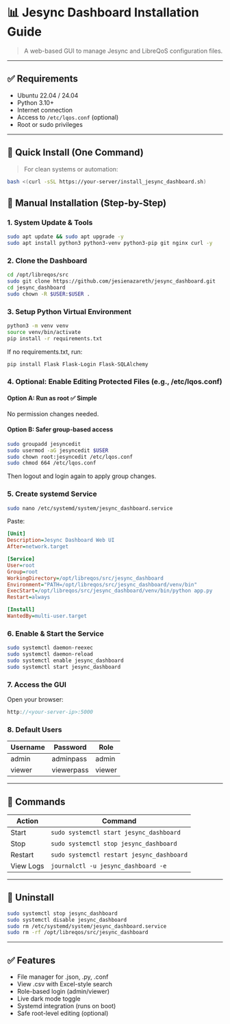 # 📊 Jesync Dashboard Installation Guide

> A web-based GUI to manage Jesync and LibreQoS configuration files.

---

## ✅ Requirements

- Ubuntu 22.04 / 24.04
- Python 3.10+
- Internet connection
- Access to `/etc/lqos.conf` (optional)
- Root or sudo privileges

---

## 🚀 Quick Install (One Command)

> For clean systems or automation:

```bash
bash <(curl -sSL https://your-server/install_jesync_dashboard.sh)
```

## 🧱 Manual Installation (Step-by-Step)

### 1. System Update & Tools

```bash
sudo apt update && sudo apt upgrade -y
sudo apt install python3 python3-venv python3-pip git nginx curl -y
```

### 2. Clone the Dashboard

```bash
cd /opt/libreqos/src
sudo git clone https://github.com/jesienazareth/jesync_dashboard.git
cd jesync_dashboard
sudo chown -R $USER:$USER .
```

### 3. Setup Python Virtual Environment

```bash
python3 -m venv venv
source venv/bin/activate
pip install -r requirements.txt
```

If no requirements.txt, run:

```bash
pip install Flask Flask-Login Flask-SQLAlchemy
```

### 4. Optional: Enable Editing Protected Files (e.g., /etc/lqos.conf)

#### Option A: Run as root ✅ Simple

No permission changes needed.

#### Option B: Safer group-based access

```bash
sudo groupadd jesyncedit
sudo usermod -aG jesyncedit $USER
sudo chown root:jesyncedit /etc/lqos.conf
sudo chmod 664 /etc/lqos.conf
```

Then logout and login again to apply group changes.

### 5. Create systemd Service

```bash
sudo nano /etc/systemd/system/jesync_dashboard.service
```

Paste:

```ini
[Unit]
Description=Jesync Dashboard Web UI
After=network.target

[Service]
User=root
Group=root
WorkingDirectory=/opt/libreqos/src/jesync_dashboard
Environment="PATH=/opt/libreqos/src/jesync_dashboard/venv/bin"
ExecStart=/opt/libreqos/src/jesync_dashboard/venv/bin/python app.py
Restart=always

[Install]
WantedBy=multi-user.target
```

### 6. Enable & Start the Service

```bash
sudo systemctl daemon-reexec
sudo systemctl daemon-reload
sudo systemctl enable jesync_dashboard
sudo systemctl start jesync_dashboard
```

### 7. Access the GUI

Open your browser:

```cpp
http://<your-server-ip>:5000
```

### 8. Default Users

| Username | Password   | Role   |
|----------|------------|--------|
| admin    | adminpass  | admin  |
| viewer   | viewerpass | viewer |

---

## 🔁 Commands

| Action  | Command                               |
|---------|---------------------------------------|
| Start   | `sudo systemctl start jesync_dashboard` |
| Stop    | `sudo systemctl stop jesync_dashboard`  |
| Restart | `sudo systemctl restart jesync_dashboard` |
| View Logs | `journalctl -u jesync_dashboard -e`    |

---

## 🧼 Uninstall

```bash
sudo systemctl stop jesync_dashboard
sudo systemctl disable jesync_dashboard
sudo rm /etc/systemd/system/jesync_dashboard.service
sudo rm -rf /opt/libreqos/src/jesync_dashboard
```

---

## ✅ Features

- File manager for .json, .py, .conf
- View .csv with Excel-style search
- Role-based login (admin/viewer)
- Live dark mode toggle
- Systemd integration (runs on boot)
- Safe root-level editing (optional)
